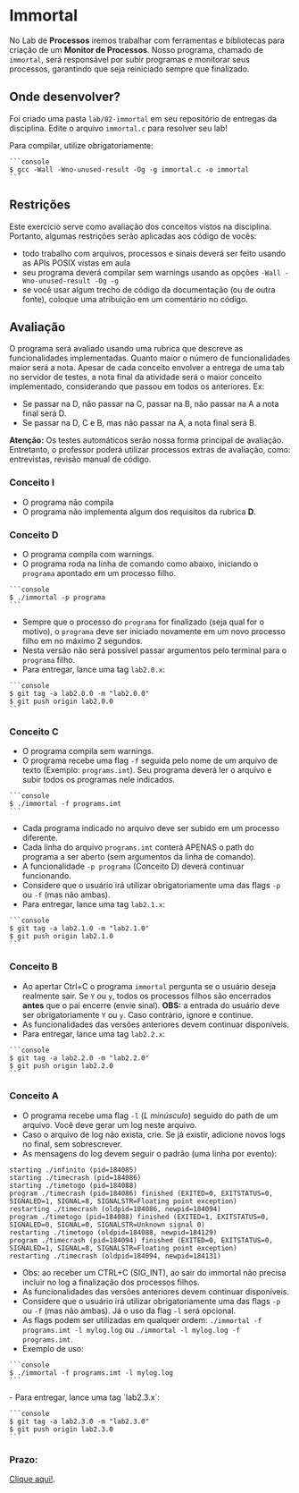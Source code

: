 # Immortal

No Lab de **Processos** iremos trabalhar com ferramentas e bibliotecas para criação de um **Monitor de Processos**. Nosso programa, chamado de  `immortal`, será responsável por subir programas e monitorar seus processos, garantindo que seja reiniciado sempre que finalizado.

## Onde desenvolver?
Foi criado uma pasta `lab/02-immortal` em seu repositório de entregas da disciplina. Edite o arquivo `immortal.c` para resolver seu lab!

Para compilar, utilize obrigatoriamente:
<div class="termy">

    ```console
    $ gcc -Wall -Wno-unused-result -Og -g immortal.c -o immortal
    ```

</div>

## Restrições

Este exercício serve como avaliação dos conceitos vistos na disciplina. Portanto, algumas restrições serão aplicadas aos código de vocês:

- todo trabalho com arquivos, processos e sinais deverá ser feito usando as APIs POSIX vistas em aula
- seu programa deverá compilar sem warnings usando as opções `-Wall -Wno-unused-result -Og -g`
- se você usar algum trecho de código da documentação (ou de outra fonte), coloque uma atribuição em um comentário no código.

## Avaliação

O programa será avaliado usando uma rubrica que descreve as funcionalidades implementadas. Quanto maior o número de funcionalidades maior será a nota. Apesar de cada conceito envolver a entrega de uma tab no servidor de testes, a nota final da atividade será o maior conceito implementado, considerando que passou em todos os anteriores. Ex:
- Se passar na D, não passar na C, passar na B, não passar na A a nota final será D.
- Se passar na D, C e B, mas não passar na A, a nota final será B.

**Atenção:** Os testes automáticos serão nossa forma principal de avaliação. Entretanto, o professor poderá utilizar processos extras de avaliação, como: entrevistas, revisão manual de código.

### Conceito **I**

- O programa não compila
- O programa não implementa algum dos requisitos da rubrica **D**.

### Conceito **D**

- O programa compila com warnings.
- O programa roda na linha de comando como abaixo, iniciando o `programa` apontado em um processo filho.
<div class="termy">

    ```console
    $ ./immortal -p programa
    ```

</div>

- Sempre que o processo do `programa` for finalizado (seja qual for o motivo), o `programa` deve ser iniciado novamente em um novo processo filho em no máximo 2 segundos.
- Nesta versão não será possível passar argumentos pelo terminal para o `programa` filho.
- Para entregar, lance uma tag `lab2.0.x`:
<div class="termy">

    ```console
    $ git tag -a lab2.0.0 -m "lab2.0.0"
    $ git push origin lab2.0.0
    ```

</div>

### Conceito **C**

- O programa compila sem warnings.
- O programa recebe uma flag `-f` seguida pelo nome de um arquivo de texto (Exemplo: `programs.imt`). Seu programa deverá ler o arquivo e subir todos os programas nele indicados.

<div class="termy">

    ```console
    $ ./immortal -f programs.imt
    ```

</div>

- Cada programa indicado no arquivo deve ser subido em um processo diferente.
- Cada linha do arquivo `programs.imt` conterá APENAS o path do programa a ser aberto (sem argumentos da linha de comando).
- A funcionalidade `-p programa` (Conceito D) deverá continuar funcionando.
- Considere que o usuário irá utilizar obrigatoriamente uma das flags `-p` ou `-f` (mas não ambas).
- Para entregar, lance uma tag `lab2.1.x`:
<div class="termy">

    ```console
    $ git tag -a lab2.1.0 -m "lab2.1.0"
    $ git push origin lab2.1.0
    ```

</div>

### **Conceito B**
<!-- - Você deve atualizar a versão C possibilitando indicar no arquivo passado para a flag `-f` (Exemplo: `programs.imt`) argumentos para cada programa a ser monitorado.
- Cada linha do arquivo `programs.imt` conterá o path do programa a ser aberto E seus argumentos da linha de comando. -->
- Ao apertar Ctrl+C o programa `immortal` pergunta se o usuário deseja realmente sair. Se `Y` ou `y`, todos os processos filhos são encerrados **antes** que o pai encerre (envie sinal). **OBS:** a entrada do usuário deve ser obrigatoriamente `Y` ou `y`. Caso contrário, ignore e continue.
- As funcionalidades das versões anteriores devem continuar disponíveis.
- Para entregar, lance uma tag `lab2.2.x`:
<div class="termy">

    ```console
    $ git tag -a lab2.2.0 -m "lab2.2.0"
    $ git push origin lab2.2.0
    ```

</div>

### Conceito **A**

- O programa recebe uma flag `-l` (*L minúsculo*) seguido do path de um arquivo. Você deve gerar um log neste arquivo.
- Caso o arquivo de log não exista, crie. Se já existir, adicione novos logs no final, sem sobrescrever.
- As mensagens do log devem seguir o padrão (uma linha por evento):

```
starting ./infinito (pid=184085)
starting ./timecrash (pid=184086)
starting ./timetogo (pid=184088)
program ./timecrash (pid=184086) finished (EXITED=0, EXITSTATUS=0, SIGNALED=1, SIGNAL=8, SIGNALSTR=Floating point exception)
restarting ./timecrash (oldpid=184086, newpid=184094)
program ./timetogo (pid=184088) finished (EXITED=1, EXITSTATUS=0, SIGNALED=0, SIGNAL=0, SIGNALSTR=Unknown signal 0)
restarting ./timetogo (oldpid=184088, newpid=184129)
program ./timecrash (pid=184094) finished (EXITED=0, EXITSTATUS=0, SIGNALED=1, SIGNAL=8, SIGNALSTR=Floating point exception)
restarting ./timecrash (oldpid=184094, newpid=184131)
```
- Obs: ao receber um CTRL+C (SIG_INT), ao sair do immortal não precisa incluir no log a finalização dos processos filhos.
- As funcionalidades das versões anteriores devem continuar disponíveis.
- Considere que o usuário irá utilizar obrigatoriamente uma das flags `-p` ou `-f` (mas não ambas). Já o uso da flag `-l` será opcional.
- As flags podem ser utilizadas em qualquer ordem: `./immortal -f programs.imt -l mylog.log` ou `./immortal -l mylog.log -f programs.imt`.
- Exemplo de uso:
<div class="termy">

    ```console
    $ ./immortal -f programs.imt -l mylog.log
    ```

</div>
- Para entregar, lance uma tag `lab2.3.x`:
<div class="termy">

    ```console
    $ git tag -a lab2.3.0 -m "lab2.3.0"
    $ git push origin lab2.3.0
    ```

</div>

### Prazo:

[Clique aqui!](../../sobre).
<!-- 
## Gabarito
Para facilitar o desenvolvimento do projeto, fornecemos executáveis que implementam cada versão solicitada nos labs. Eles estão disponíveis no seu repositório de atividades na pasta `lab\02-immortal\tests\util\gabarito\lab2.x.x`.

Confira nas próximas sub-seções exemplos de uso!

## Rubrica D: tag **lab2.0.x**

## Rubrica C: tag **lab2.1.x**

## Rubrica B: tag **lab2.2.x**

## Rubrica A: tag **lab2.3.x**
 -->
